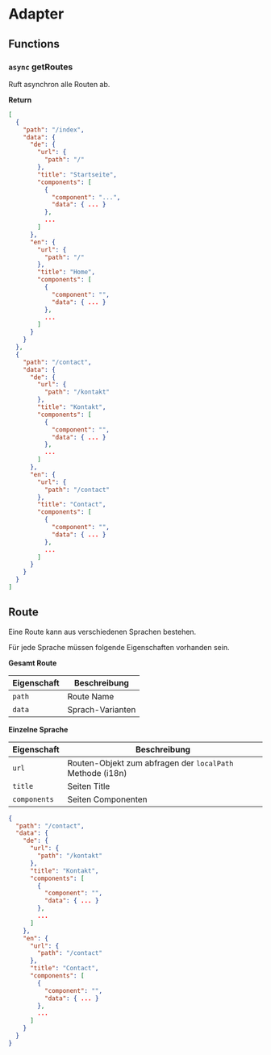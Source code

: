 # Adapter

## Functions

###  `async` getRoutes

Ruft asynchron alle Routen ab.

**Return** 
```json
[
  {
    "path": "/index",
    "data": {
      "de": {
        "url": {
          "path": "/"
        },
        "title": "Startseite",
        "components": [
          {
            "component": "...",
            "data": { ... }
          },
          ...
        ]
      },
      "en": {
        "url": {
          "path": "/"
        },
        "title": "Home",
        "components": [
          {
            "component": "",
            "data": { ... }
          },
          ...
        ]
      }
    }
  },
  {
    "path": "/contact",
    "data": {
      "de": {
        "url": {
          "path": "/kontakt"
        },
        "title": "Kontakt",
        "components": [
          {
            "component": "",
            "data": { ... }
          },
          ...
        ]
      },
      "en": {
        "url": {
          "path": "/contact"
        },
        "title": "Contact",
        "components": [
          {
            "component": "",
            "data": { ... }
          },
          ...
        ]
      }
    }
  }
]
```


## Route

Eine Route kann aus verschiedenen Sprachen bestehen.

Für jede Sprache müssen folgende Eigenschaften vorhanden sein.


**Gesamt Route**

| Eigenschaft | Beschreibung     |
| ----------- | ---------------- |
| `path`      | Route Name       |
| `data`      | Sprach-Varianten |



**Einzelne Sprache**

| Eigenschaft  | Beschreibung                                              |
| ------------ | --------------------------------------------------------- |
| `url`        | Routen-Objekt zum abfragen der `localPath` Methode (i18n) |
| `title`      | Seiten Title                                              |
| `components` | Seiten Componenten                                        |

```json
{
  "path": "/contact",
  "data": {
    "de": {
      "url": {
        "path": "/kontakt"
      },
      "title": "Kontakt",
      "components": [
        {
          "component": "",
          "data": { ... }
        },
        ...
      ]
    },
    "en": {
      "url": {
        "path": "/contact"
      },
      "title": "Contact",
      "components": [
        {
          "component": "",
          "data": { ... }
        },
        ...
      ]
    }
  }
}
```
